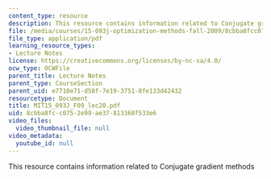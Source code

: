```yaml
---
content_type: resource
description: This resource contains information related to Conjugate gradient methods
file: /media/courses/15-093j-optimization-methods-fall-2009/8cbba8fcc0752e99ae37813368f533e6_MIT15_093J_F09_lec20.pdf
file_type: application/pdf
learning_resource_types:
- Lecture Notes
license: https://creativecommons.org/licenses/by-nc-sa/4.0/
ocw_type: OCWFile
parent_title: Lecture Notes
parent_type: CourseSection
parent_uid: e7710e71-d58f-7e19-3751-8fe133d42432
resourcetype: Document
title: MIT15_093J_F09_lec20.pdf
uid: 8cbba8fc-c075-2e99-ae37-813368f533e6
video_files:
  video_thumbnail_file: null
video_metadata:
  youtube_id: null
---
```

This resource contains information related to Conjugate gradient methods